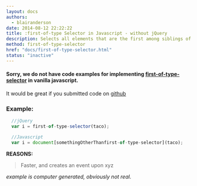 ```yaml
---
layout: docs
authors:
  - blairanderson
date: 2014-08-12 22:22:22
title: :first-of-type Selector in Javascript - without jQuery
description: Selects all elements that are the first among siblings of the same element name.
method: first-of-type-selector
href: "docs/first-of-type-selector.html"
status: "inactive"
---
```


#### Sorry, we do not have code examples for implementing [first-of-type-selector](http://api.jquery.com/first-of-type-selector/) in vanilla javascript.

It would be great if you submitted code on [github](https://github.com/blairanderson/without-jquery/blob/master/docs/first-of-type-selector.md)

### Example:

```javascript
  //jQuery
  var i = first-of-type-selector(taco);

  //Javascript
  var i = document[somethingOtherThanfirst-of-type-selector](taco);

```

**REASONS:**
> Faster, and creates an event upon xyz

*example is computer generated, obviously not real.*
